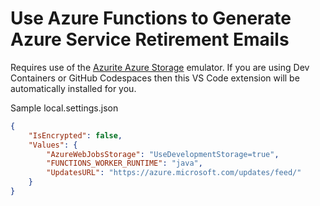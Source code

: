 # Use Azure Functions to Generate Azure Service Retirement Emails

Requires use of the [Azurite Azure Storage](https://learn.microsoft.com/azure/storage/common/storage-use-azurite) emulator. If you are using Dev Containers or GitHub Codespaces then this VS Code extension will be automatically installed for you.

Sample local.settings.json

```json
{
    "IsEncrypted": false,
    "Values": {
        "AzureWebJobsStorage": "UseDevelopmentStorage=true",
        "FUNCTIONS_WORKER_RUNTIME": "java",
        "UpdatesURL": "https://azure.microsoft.com/updates/feed/"
    }
}
```